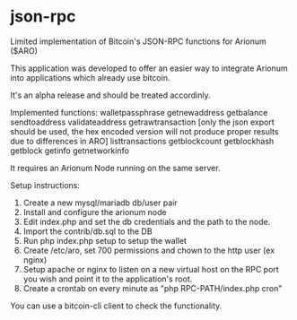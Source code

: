 # json-rpc
Limited implementation of Bitcoin's JSON-RPC functions for Arionum ($ARO)

This application was developed to offer an easier way to integrate Arionum into applications which already use bitcoin.

It's an alpha release and should be treated accordinly.

Implemented functions:
walletpassphrase
getnewaddress 
getbalance
sendtoaddress
validateaddress
getrawtransaction  [only the json export should be used, the hex encoded version will not produce proper results due to differences in ARO]
listtransactions
getblockcount
getblockhash
getblock
getinfo
getnetworkinfo

It requires an Arionum Node running on the same server.

Setup instructions:
1. Create a new mysql/mariadb db/user pair
2. Install and configure the arionum node
3. Edit index.php and set the db credentials and the path to the node.
4. Import the contrib/db.sql to the DB
5. Run php index.php setup to setup the wallet
6. Create /etc/aro, set 700 permissions and chown to the http user (ex nginx)
7. Setup apache or nginx to listen on a new virtual host on the RPC port you wish and point it to the application's root.
8. Create a crontab on every minute as "php RPC-PATH/index.php cron"

You can use a bitcoin-cli client to check the functionality.

